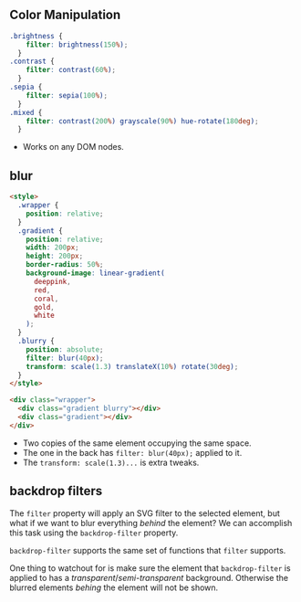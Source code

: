 ## Color Manipulation
```css
.brightness {
    filter: brightness(150%);
  }
.contrast {
    filter: contrast(60%);
  }
.sepia {
    filter: sepia(100%);
  }
.mixed {
    filter: contrast(200%) grayscale(90%) hue-rotate(180deg);
  }
```
- Works on any DOM nodes.

## blur
```html
<style>
  .wrapper {
    position: relative;
  }
  .gradient {
    position: relative;
    width: 200px;
    height: 200px;
    border-radius: 50%;
    background-image: linear-gradient(
      deeppink,
      red,
      coral,
      gold,
      white
    );
  }
  .blurry {
    position: absolute;
    filter: blur(40px);
    transform: scale(1.3) translateX(10%) rotate(30deg);
  }
</style>

<div class="wrapper">
  <div class="gradient blurry"></div>
  <div class="gradient"></div>
</div>
```
- Two copies of the same element occupying the same space.
- The one in the back has `filter: blur(40px);` applied to it.
- The `transform: scale(1.3)...` is extra tweaks.

## backdrop filters
The `filter` property will apply an SVG filter to the selected element, but what if we want to blur everything _behind_ the element?
We can accomplish this task using the `backdrop-filter` property.

`backdrop-filter` supports the same set of functions that `filter` supports.

One thing to watchout for is make sure the element that `backdrop-filter` is applied to has a *transparent*/*semi-transparent* background. Otherwise the blurred elements *behing* the element will not be shown.


